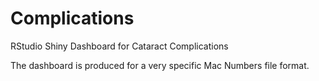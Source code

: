 # Complications
RStudio Shiny Dashboard for Cataract Complications

The dashboard is produced for a very specific Mac Numbers file format.
